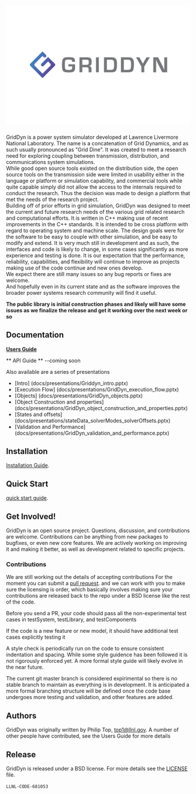 ![image](docs/images/GridDyn_FullColor.png "GridDyn")
============

GridDyn is a power system simulator developed at Lawrence Livermore National Laboratory. 
The name is a concatenation of Grid Dynamics, and as such usually pronounced as "Grid Dine". 
It was created to meet a research need for exploring coupling between transmission, distribution, and communications system simulations.  
While good open source tools existed on the distribution side,  the open source tools on the transmission side were limited in usability 
either in the language or platform or simulation capability, and commercial tools while quite capable simply did not allow the access 
to the internals required to conduct the research.    Thus the decision was made to design a platform that met the needs of the research project.  
Building off of prior efforts in grid simulation, GridDyn was designed to meet the current and future research needs of the various grid related 
research and computational efforts.  It is written in C++ making use of recent improvements in the C++ standards.  It is intended to be cross platform with 
regard to operating system and machine scale.  The design goals were for the software to be easy to couple with other simulation, 
and be easy to modify and extend.  It is very much still in development and as such, the interfaces and code is likely to change, 
in some cases significantly as more experience and testing is done.   It is our expectation that the performance, reliability, 
capabilities, and flexibility will continue to improve as projects making use of the code continue and new ones develop.  
We expect there are still many issues so any bug reports or fixes are welcome.   
 And hopefully even in its current state and as the software improves the broader power systems research community will find it useful.


**The public library is initial construction phases and likely will have some issues as we finalize the release and get it working over the next week or so**

Documentation
----------------

[**Users Guide**](docs/manuals/GridDynUserManual.pdf)

** API Guide ** --coming soon

Also available are a series of presentations
- [Intro] (docs/presentations/Griddyn_intro.pptx)
- [Execution Flow] (docs/presentations/GridDyn_execution_flow.pptx)
- [Objects] (docs/presentations/GridDyn_objects.pptx)
- [Object Construction and properties] (docs/presentations/GridDyn_object_construction_and_properties.pptx)
- [States and offsets] (docs/presentations/stateData_solverModes_solverOffsets.pptx)
- [Validation and Performance] (docs/presentations/GridDyn_validation_and_performance.pptx)

Installation
------------------------
[Installation Guide](installation.md).

Quick Start
------------------------
[quick start guide](quickStart.md).

Get Involved!
------------------------

GridDyn is an open source project.  Questions, discussion, and
contributions are welcome. Contributions can be anything from new
packages to bugfixes, or even new core features.  We are actively working on improving it and 
making it better, as well as development related to specific projects.  

### Contributions

We are still working out the details of accepting contributions
For the moment you can submit a
[pull request](https://help.github.com/articles/using-pull-requests/).
and we can work with you to make sure the licensing is order, which basically involves making sure your contributions are released back to the repo under a BSD license like the rest of the code.  

Before you send a PR, your code should pass all the non-experimental test cases in testSystem, testLibrary, and testComponents

If the code is a new feature or new model, it should have additional test cases explicitly testing it

A style check is periodically run on the code to ensure consistent indentation and spacing.   While some style guidence has been followed it is not rigorously enforced yet.
A more formal style guide will likely evolve in the near future.  

The current git master branch is considered expirimental so there is no stable branch to maintain as everything is in development.  It is anticipated a more formal branching structure will be defined once the code base undergoes more testing and validation, and other features are added.  


Authors
----------------
GridDyn was originally written by Philip Top, top1@llnl.gov. 
A number of other people have contributed, see the Users Guide for more details


Release
----------------
GridDyn is released under a BSD license.  For more details see the
[LICENSE](LICENSE) file.

``LLNL-CODE-681053``
